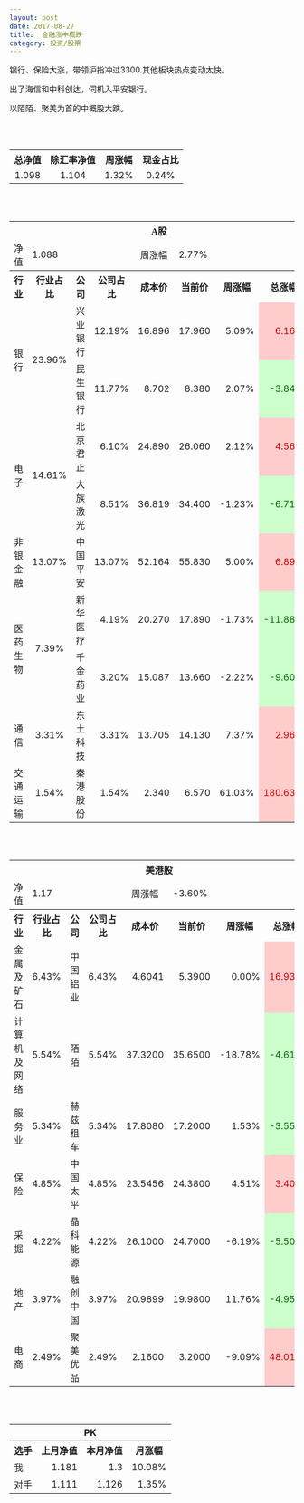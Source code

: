 ```yaml
---
layout: post
date: 2017-08-27
title:  金融涨中概跌
category: 投资/股票
---
```


银行、保险大涨，带领沪指冲过3300.其他板块热点变动太快。

出了海信和中科创达，伺机入平安银行。

以陌陌、聚美为首的中概股大跌。

<br/>
<br/>

<table cellspacing="0" border="0">
	<tr>
		<th height="17" align="center"><font face="Noto Sans CJK SC Regular">总净值</font></th>
		<th align="center"><font face="Noto Sans CJK SC Regular">除汇率净值</font></th>
		<th align="center"><font face="Noto Sans CJK SC Regular">周涨幅</font></th>
		<th align="center" valign="middle"><font face="Noto Sans CJK SC Regular">现金占比</font></th>
	</tr>
	<tr>
		<td height="17" align="center" sdval="1.098" sdnum="1033;0;0.000">1.098</td>
		<td align="center" sdval="1.104" sdnum="1033;0;0.000">1.104</td>
		<td align="center" sdval="0.0132" sdnum="1033;0;0.00%">1.32%</td>
		<td align="center" sdval="0.0024" sdnum="1033;0;0.00%">0.24%</td>
	</tr>
</table>
<br />
<br />
<table>
	<tr>
		<th colspan="8"  height="21" align="center" valign="middle"><font face="Noto Sans CJK SC Regular">A股</font></th>
		</tr>
	<tr>
		<td height="17" align="center"><font face="Noto Sans CJK SC Regular">净值</font></td>
		<td colspan="3"  align="left" valign="middle" sdval="1.088" sdnum="1033;">1.088</td>
		<td align="center"><font face="Noto Sans CJK SC Regular">周涨幅</font></td>
		<td colspan="3"  align="left" valign="middle" sdval="0.0277" sdnum="1033;0;0.00%">2.77%</td>
		</tr>
	<tr>
		<th height="21" align="center" valign="middle"><font face="Noto Sans CJK SC Regular">行业</font></th>
		<th align="center" valign="middle"><font face="Noto Sans CJK SC Regular">行业占比</font></th>
		<th align="center"><font face="Noto Sans CJK SC Regular">公司</font></th>
		<th align="center"><font face="Noto Sans CJK SC Regular">公司占比</font></th>
		<th align="center"><font face="Noto Sans CJK SC Regular">成本价</font></th>
		<th align="center"><font face="Noto Sans CJK SC Regular">当前价</font></th>
		<th align="center"><font face="Noto Sans CJK SC Regular">周涨幅</font></th>
		<th align="center"><font face="Noto Sans CJK SC Regular">总涨幅</font></th>
	</tr>
	<tr>
		<td rowspan="2"  height="34" align="center" valign="middle"><font face="Noto Sans CJK SC Regular">银行</font></td>
		<td rowspan="2"  align="center" valign="middle" sdval="0.2396" sdnum="1033;0;0.00%">23.96%</td>
		<td align="left"><font face="Noto Sans CJK SC Regular">兴业银行</font></td>
		<td align="right" sdval="0.1219" sdnum="1033;0;0.00%">12.19%</td>
		<td align="right" sdval="16.896" sdnum="1033;0;0.000">16.896</td>
		<td align="right" sdval="17.96" sdnum="1033;0;0.000">17.960</td>
		<td align="right" sdval="0.0509" sdnum="1033;0;0.00%">5.09%</td>
		<td align="right" bgcolor="#FFCCCC" sdval="0.0615734848484848" sdnum="1033;0;0.00%"><font color="#CC0000">6.16%</font></td>
	</tr>
	<tr>
		<td align="left"><font face="Noto Sans CJK SC Regular">民生银行</font></td>
		<td align="right" sdval="0.1177" sdnum="1033;0;0.00%">11.77%</td>
		<td align="right" sdval="8.702" sdnum="1033;0;0.000">8.702</td>
		<td align="right" sdval="8.38" sdnum="1033;0;0.000">8.380</td>
		<td align="right" sdval="0.0207" sdnum="1033;0;0.00%">2.07%</td>
		<td align="right" bgcolor="#CCFFCC" sdval="-0.0384029878188922" sdnum="1033;0;0.00%"><font color="#006600">-3.84%</font></td>
	</tr>
	<tr>
		<td rowspan="2"  height="34" align="center" valign="middle"><font face="Noto Sans CJK SC Regular">电子</font></td>
		<td rowspan="2"  align="center" valign="middle" sdval="0.1461" sdnum="1033;0;0.00%">14.61%</td>
		<td align="left"><font face="Noto Sans CJK SC Regular">北京君正</font></td>
		<td align="right" sdval="0.06099" sdnum="1033;0;0.00%">6.10%</td>
		<td align="right" sdval="24.89" sdnum="1033;0;0.000">24.890</td>
		<td align="right" sdval="26.06" sdnum="1033;0;0.000">26.060</td>
		<td align="right" sdval="0.0212" sdnum="1033;0;0.00%">2.12%</td>
		<td align="right" bgcolor="#FFCCCC" sdval="0.0456068300522297" sdnum="1033;0;0.00%"><font color="#CC0000">4.56%</font></td>
	</tr>
	<tr>
		<td align="left"><font face="Noto Sans CJK SC Regular">大族激光</font></td>
		<td align="right" sdval="0.0851" sdnum="1033;0;0.00%">8.51%</td>
		<td align="right" sdval="36.819" sdnum="1033;0;0.000">36.819</td>
		<td align="right" sdval="34.4" sdnum="1033;0;0.000">34.400</td>
		<td align="right" sdval="-0.0123" sdnum="1033;0;0.00%">-1.23%</td>
		<td align="right" bgcolor="#CCFFCC" sdval="-0.0670997745729109" sdnum="1033;0;0.00%"><font color="#006600">-6.71%</font></td>
	</tr>
	<tr>
		<td height="17" align="center" valign="middle"><font face="Noto Sans CJK SC Regular">非银金融</font></td>
		<td align="center" valign="middle" sdval="0.1307" sdnum="1033;0;0.00%">13.07%</td>
		<td align="left"><font face="Noto Sans CJK SC Regular">中国平安</font></td>
		<td align="right" sdval="0.1307" sdnum="1033;0;0.00%">13.07%</td>
		<td align="right" sdval="52.164" sdnum="1033;0;0.000">52.164</td>
		<td align="right" sdval="55.83" sdnum="1033;0;0.000">55.830</td>
		<td align="right" sdval="0.05" sdnum="1033;0;0.00%">5.00%</td>
		<td align="right" bgcolor="#FFCCCC" sdval="0.0688783528870485" sdnum="1033;0;0.00%"><font color="#CC0000">6.89%</font></td>
	</tr>
	<tr>
		<td rowspan="2"  height="34" align="center" valign="middle"><font face="Noto Sans CJK SC Regular">医药生物</font></td>
		<td rowspan="2"  align="center" valign="middle" sdval="0.0739" sdnum="1033;0;0.00%">7.39%</td>
		<td align="left"><font face="Noto Sans CJK SC Regular">新华医疗</font></td>
		<td align="right" sdval="0.0419" sdnum="1033;0;0.00%">4.19%</td>
		<td align="right" sdval="20.27" sdnum="1033;0;0.000">20.270</td>
		<td align="right" sdval="17.89" sdnum="1033;0;0.000">17.890</td>
		<td align="right" sdval="-0.0173" sdnum="1033;0;0.00%">-1.73%</td>
		<td align="right" bgcolor="#CCFFCC" sdval="-0.118814898865318" sdnum="1033;0;0.00%"><font color="#006600">-11.88%</font></td>
	</tr>
	<tr>
		<td align="left"><font face="Noto Sans CJK SC Regular">千金药业</font></td>
		<td align="right" sdval="0.032" sdnum="1033;0;0.00%">3.20%</td>
		<td align="right" sdval="15.087" sdnum="1033;0;0.000">15.087</td>
		<td align="right" sdval="13.66" sdnum="1033;0;0.000">13.660</td>
		<td align="right" sdval="-0.0222" sdnum="1033;0;0.00%">-2.22%</td>
		<td align="right" bgcolor="#CCFFCC" sdval="-0.0959847418307153" sdnum="1033;0;0.00%"><font color="#006600">-9.60%</font></td>
	</tr>
	<tr>
		<td height="17" align="center"><font face="Noto Sans CJK SC Regular">通信</font></td>
		<td align="center" sdval="0.0331" sdnum="1033;0;0.00%">3.31%</td>
		<td align="left"><font face="Noto Sans CJK SC Regular">东土科技</font></td>
		<td align="right" sdval="0.0331" sdnum="1033;0;0.00%">3.31%</td>
		<td align="right" sdval="13.705" sdnum="1033;0;0.000">13.705</td>
		<td align="right" sdval="14.13" sdnum="1033;0;0.000">14.130</td>
		<td align="right" sdval="0.0737" sdnum="1033;0;0.00%">7.37%</td>
		<td align="right" bgcolor="#FFCCCC" sdval="0.0296105800802626" sdnum="1033;0;0.00%"><font color="#CC0000">2.96%</font></td>
	</tr>
	<tr>
		<td height="17" align="center"><font face="Noto Sans CJK SC Regular">交通运输</font></td>
		<td align="center" sdval="0.0154" sdnum="1033;0;0.00%">1.54%</td>
		<td align="left"><font face="Noto Sans CJK SC Regular">秦港股份</font></td>
		<td align="right" sdval="0.0154" sdnum="1033;0;0.00%">1.54%</td>
		<td align="right" sdval="2.34" sdnum="1033;0;0.000">2.340</td>
		<td align="right" sdval="6.57" sdnum="1033;0;0.000">6.570</td>
		<td align="right" sdval="0.6103" sdnum="1033;0;0.00%">61.03%</td>
		<td align="right" bgcolor="#FFCCCC" sdval="1.80629230769231" sdnum="1033;0;0.00%"><font color="#CC0000">180.63%</font></td>
	</tr>
</table>
<br />
<br />
<table>
	<tr>
		<th colspan="8"  height="17" align="center" valign="middle"><font face="Noto Sans CJK SC Regular">美港股</font></th>
		</tr>
	<tr>
		<td height="17" align="center"><font face="Noto Sans CJK SC Regular">净值</font></td>
		<td colspan="3"  align="left" valign="middle" sdval="1.17" sdnum="1033;">1.17</td>
		<td align="center"><font face="Noto Sans CJK SC Regular">周涨幅</font></td>
		<td colspan="3"  align="left" valign="middle" sdval="-0.036" sdnum="1033;0;0.00%">-3.60%</td>
		</tr>
	<tr>
		<th height="21" align="center" valign="middle"><font face="Noto Sans CJK SC Regular">行业</font></th>
		<th align="center" valign="middle"><font face="Noto Sans CJK SC Regular">行业占比</font></th>
		<th align="center"><font face="Noto Sans CJK SC Regular">公司</font></th>
		<th align="center"><font face="Noto Sans CJK SC Regular">公司占比</font></th>
		<th align="center"><font face="Noto Sans CJK SC Regular">成本价</font></th>
		<th align="center"><font face="Noto Sans CJK SC Regular">当前价</font></th>
		<th align="center"><font face="Noto Sans CJK SC Regular">周涨幅</font></th>
		<th align="center"><font face="Noto Sans CJK SC Regular">总涨幅</font></th>
	</tr>
	<tr>
		<td height="17" align="center"><font face="Noto Sans CJK SC Regular">金属及矿石</font></td>
		<td align="center" sdval="0.0643" sdnum="1033;0;0.00%">6.43%</td>
		<td align="center" sdnum="1033;0;0.00%"><font face="Noto Sans CJK SC Regular">中国铝业</font></td>
		<td align="right" sdval="0.0643" sdnum="1033;0;0.00%">6.43%</td>
		<td align="right" sdval="4.6041" sdnum="1033;0;0.0000">4.6041</td>
		<td align="right" sdval="5.39" sdnum="1033;0;0.0000">5.3900</td>
		<td align="right" sdval="0" sdnum="1033;0;0.00%">0.00%</td>
		<td align="right" bgcolor="#FFCCCC" sdval="0.169295684281401" sdnum="1033;0;0.00%"><font color="#CC0000">16.93%</font></td>
	</tr>
	<tr>
		<td height="17" align="center"><font face="Noto Sans CJK SC Regular">计算机及网络</font></td>
		<td align="center" sdval="0.0554" sdnum="1033;0;0.00%">5.54%</td>
		<td align="center" sdnum="1033;0;0.00%"><font face="Noto Sans CJK SC Regular">陌陌</font></td>
		<td align="right" sdval="0.0554" sdnum="1033;0;0.00%">5.54%</td>
		<td align="right" sdval="37.32" sdnum="1033;0;0.0000">37.3200</td>
		<td align="right" sdval="35.65" sdnum="1033;0;0.0000">35.6500</td>
		<td align="right" sdval="-0.1878" sdnum="1033;0;0.00%">-18.78%</td>
		<td align="right" bgcolor="#CCFFCC" sdval="-0.0461481243301181" sdnum="1033;0;0.00%"><font color="#006600">-4.61%</font></td>
	</tr>
	<tr>
		<td height="17" align="center"><font face="Noto Sans CJK SC Regular">服务业</font></td>
		<td align="center" sdval="0.0534" sdnum="1033;0;0.00%">5.34%</td>
		<td align="center" sdnum="1033;0;0.00%"><font face="Noto Sans CJK SC Regular"> 赫兹租车</font></td>
		<td align="right" sdval="0.0534" sdnum="1033;0;0.00%">5.34%</td>
		<td align="right" sdval="17.808" sdnum="1033;0;0.0000">17.8080</td>
		<td align="right" sdval="17.2" sdnum="1033;0;0.0000">17.2000</td>
		<td align="right" sdval="0.0153" sdnum="1033;0;0.00%">1.53%</td>
		<td align="right" bgcolor="#CCFFCC" sdval="-0.0355419586702607" sdnum="1033;0;0.00%"><font color="#006600">-3.55%</font></td>
	</tr>
	<tr>
		<td height="17" align="center"><font face="Noto Sans CJK SC Regular">保险</font></td>
		<td align="center" sdval="0.0485" sdnum="1033;0;0.00%">4.85%</td>
		<td align="center" sdnum="1033;0;0.00%"><font face="Noto Sans CJK SC Regular">中国太平</font></td>
		<td align="right" sdval="0.0485" sdnum="1033;0;0.00%">4.85%</td>
		<td align="right" sdval="23.5456" sdnum="1033;0;0.0000">23.5456</td>
		<td align="right" sdval="24.38" sdnum="1033;0;0.0000">24.3800</td>
		<td align="right" sdval="0.0451" sdnum="1033;0;0.00%">4.51%</td>
		<td align="right" bgcolor="#FFCCCC" sdval="0.0340376189181841" sdnum="1033;0;0.00%"><font color="#CC0000">3.40%</font></td>
	</tr>
	<tr>
		<td height="17" align="center"><font face="Noto Sans CJK SC Regular">采掘</font></td>
		<td align="center" sdval="0.0422" sdnum="1033;0;0.00%">4.22%</td>
		<td align="center" sdnum="1033;0;0.00%"><font face="Noto Sans CJK SC Regular">晶科能源</font></td>
		<td align="right" sdval="0.0422" sdnum="1033;0;0.00%">4.22%</td>
		<td align="right" sdval="26.1" sdnum="1033;0;0.0000">26.1000</td>
		<td align="right" sdval="24.7" sdnum="1033;0;0.0000">24.7000</td>
		<td align="right" sdval="-0.0619" sdnum="1033;0;0.00%">-6.19%</td>
		<td align="right" bgcolor="#CCFFCC" sdval="-0.0550398467432952" sdnum="1033;0;0.00%"><font color="#006600">-5.50%</font></td>
	</tr>
	<tr>
		<td height="17" align="center"><font face="Noto Sans CJK SC Regular">地产</font></td>
		<td align="center" sdval="0.0397" sdnum="1033;0;0.00%">3.97%</td>
		<td align="center" sdnum="1033;0;0.00%"><font face="Noto Sans CJK SC Regular">融创中国</font></td>
		<td align="right" sdval="0.0397" sdnum="1033;0;0.00%">3.97%</td>
		<td align="right" sdval="20.9899" sdnum="1033;0;0.0000">20.9899</td>
		<td align="right" sdval="19.98" sdnum="1033;0;0.0000">19.9800</td>
		<td align="right" sdval="0.1176" sdnum="1033;0;0.00%">11.76%</td>
		<td align="right" bgcolor="#CCFFCC" sdval="-0.0495136165489116" sdnum="1033;0;0.00%"><font color="#006600">-4.95%</font></td>
	</tr>
	<tr>
		<td height="17" align="center"><font face="Noto Sans CJK SC Regular">电商</font></td>
		<td align="center" sdval="0.0249" sdnum="1033;0;0.00%">2.49%</td>
		<td align="center" sdnum="1033;0;0.00%"><font face="Noto Sans CJK SC Regular">聚美优品</font></td>
		<td align="right" sdval="0.0249" sdnum="1033;0;0.00%">2.49%</td>
		<td align="right" sdval="2.16" sdnum="1033;0;0.0000">2.1600</td>
		<td align="right" sdval="3.2" sdnum="1033;0;0.0000">3.2000</td>
		<td align="right" sdval="-0.0909" sdnum="1033;0;0.00%">-9.09%</td>
		<td align="right" bgcolor="#FFCCCC" sdval="0.480081481481481" sdnum="1033;0;0.00%"><font color="#CC0000">48.01%</font></td>
	</tr>
</table>
<br />
<br />
<table>
	<tr>
		<th colspan="4"  height="17" align="center" valign="middle">PK</th>
	</tr>
	<tr>
		<th height="21" align="center"><font face="Noto Sans CJK SC Regular">选手</font></th>
		<th align="center"><font face="Noto Sans CJK SC Regular">上月净值</font></th>
		<th align="center"><font face="Noto Sans CJK SC Regular">本月净值</font></th>
		<th align="center"><font face="Noto Sans CJK SC Regular">月涨幅</font></th>
	</tr>
	<tr>
		<td height="17" align="left"><font face="Noto Sans CJK SC Regular">我</font></td>
		<td align="right" sdval="1.181" sdnum="1033;">1.181</td>
		<td align="right" sdval="1.3" sdnum="1033;">1.3</td>
		<td align="right" sdval="0.100762066045724" sdnum="1033;0;0.00%">10.08%</td>
	</tr>
	<tr>
		<td height="17" align="left"><font face="Noto Sans CJK SC Regular">对手</font></td>
		<td align="right" sdval="1.111" sdnum="1033;">1.111</td>
		<td align="right" sdval="1.126" sdnum="1033;">1.126</td>
		<td align="right" sdval="0.0135013501350134" sdnum="1033;0;0.00%">1.35%</td>
	</tr>
</table>

